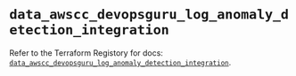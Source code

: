 # `data_awscc_devopsguru_log_anomaly_detection_integration`

Refer to the Terraform Registory for docs: [`data_awscc_devopsguru_log_anomaly_detection_integration`](https://registry.terraform.io/providers/hashicorp/awscc/0.70.0/docs/data-sources/devopsguru_log_anomaly_detection_integration).
